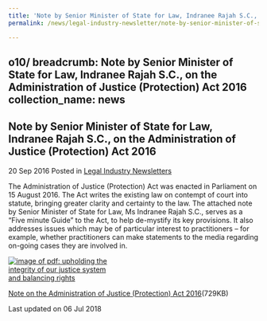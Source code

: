 ```yaml
---
title: 'Note by Senior Minister of State for Law, Indranee Rajah S.C., on the Administration of Justice (Protection) Act 2016'
permalink: /news/legal-industry-newsletter/note-by-senior-minister-of-state-for-law--indranee-rajah-s-c/

---
```

o10/
breadcrumb: Note by Senior Minister of State for Law, Indranee Rajah S.C., on the Administration of Justice (Protection) Act 2016
collection_name: news
---

<style>
  .image {width: 200px;}
  .image img {max-width: 100%;}
</style>

Note by Senior Minister of State for Law, Indranee Rajah S.C., on the Administration of Justice (Protection) Act 2016
---

20 Sep 2016 Posted in [Legal Industry Newsletters](/news/legal-industry-newsletters/)

The Administration of Justice (Protection) Act was enacted in Parliament on 15 August 2016. The Act writes the existing law on contempt of court into statute, bringing greater clarity and certainty to the law. The attached note by Senior Minister of State for Law, Ms Indranee Rajah S.C., serves as a “Five minute Guide” to the Act, to help de-mystify its key provisions. It also addresses issues which may be of particular interest to practitioners – for example, whether practitioners can make statements to the media regarding on-going cases they are involved in.

<div class="image">
  <a href="/files/NoteonAOJP.pdf"><img src="/images/1530861609220.jpg" alt="image of pdf: upholding the integrity of our justice system and balancing rights"></a>
</div>

<a href="/files/NoteonAOJP.pdf">Note on the Administration of Justice (Protection) Act 2016</a>(729KB)

<p class="right-side-updated">Last updated on 06 Jul 2018</p>
